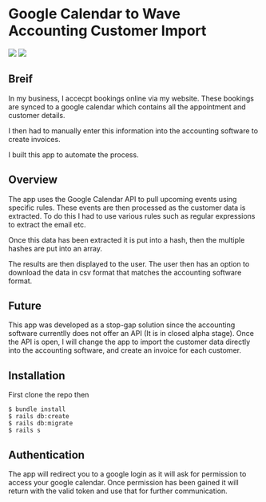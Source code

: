 # Google Calendar to Wave Accounting Customer Import

![](http://ansonalex.com/wp-content/uploads/2011/01/google-calendar-logo.png)
![](https://www.cloud-book.co.uk/wp-content/uploads/2013/09/Wave-Accounting.jpg)

## Breif

In my business, I accecpt bookings online via my website. These bookings are synced to a google calendar which contains all the appointment and customer details. 

I then had to manually enter this information into the accounting software to create invoices. 

I built this app to automate the process.

## Overview

The app uses the Google Calendar API to pull upcoming events using specific rules.
These events are then processed as the customer data is extracted. To do this I had to use various rules such as regular expressions to extract the email etc.

Once this data has been extracted it is put into a hash, then the multiple hashes are put into an array.

The results are then displayed to the user. The user then has an option to download the data in csv format that matches the accounting software format.

## Future

This app was developed as a stop-gap solution since the accounting software currentlly does not offer an API (It is in closed alpha stage). Once the API is open, I will change the app to import the customer data directly into the accounting software, and create an invoice for each customer.

## Installation

First clone the repo then
```
$ bundle install
$ rails db:create
$ rails db:migrate
$ rails s
```

## Authentication

The app will redirect you to a google login as it will ask for permission to access your google calendar. Once permission has been gained it will return with the valid token and use that for further communication.

